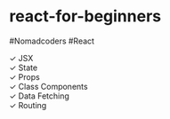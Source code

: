 # react-for-beginners
#Nomadcoders #React

✓ JSX<br>
✓ State<br>
✓ Props<br>
✓ Class Components<br>
✓ Data Fetching<br>
✓ Routing
